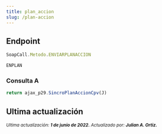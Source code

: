 ```yaml
---
title: plan_accion
slug: /plan-accion
---
```


## Endpoint

```js title="Endpoint"
SoapCall.Metodo.ENVIARPLANACCION

ENPLAN
```

### Consulta A

```js
return ajax_p29.SincroPlanAccionCpv(J)
```

## Ultima actualización

<div class='ultima-actualizacion'> 
    <small> 
        <i> Ultima actualización: <b> 1 de junio de 2022.</b> </i> 
    </small> 
    <small> 
        <i> Actualizado por: <b> Julian A. Ortiz.</b> </i> 
    </small> 
</div>
